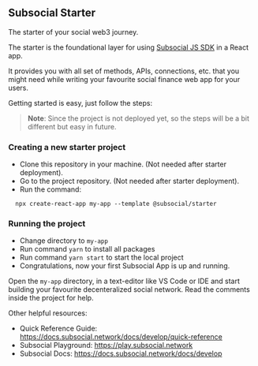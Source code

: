 ## Subsocial Starter

The starter of your social web3 journey. 

The starter is the foundational layer for using [Subsocial JS SDK](https://github.com/dappforce/subsocial-js) in a React app.  

It provides you with all set of methods, APIs, connections, etc. that you might need while writing your favourite social finance web app for your users. 

Getting started is easy, just follow the steps:

> **Note**: Since the project is not deployed yet, so the steps will be a bit different but easy in future. 

### Creating a new starter project

- Clone this repository in your machine. (Not needed after starter deployment).
- Go to the project repository. (Not needed after starter deployment).
- Run the command: 
```tsx
  npx create-react-app my-app --template @subsocial/starter
```

### Running the project
- Change directory to `my-app` 
- Run command `yarn` to install all packages
- Run command `yarn start` to start the local project
- Congratulations, now your first Subsocial App is up and running.

Open the `my-app` directory, in a text-editor like VS Code or IDE and start building your favourite decenteralized social network. Read the comments inside the project for help.

Other helpful resources:

- Quick Reference Guide: https://docs.subsocial.network/docs/develop/quick-reference
- Subsocial Playground:  https://play.subsocial.network
- Subsocial Docs: https://docs.subsocial.network/docs/develop
